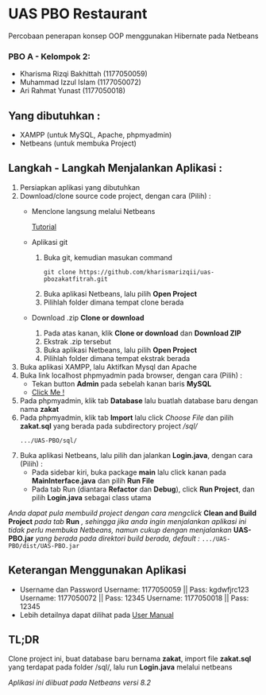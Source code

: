 # UAS PBO Restaurant
Percobaan penerapan konsep OOP menggunakan Hibernate pada Netbeans

### PBO A - Kelompok 2:
- Kharisma Rizqi Bakhittah      (1177050059)
- Muhammad Izzul Islam          (1177050072) 
- Ari Rahmat Yunast             (1177050018)  

## Yang dibutuhkan :
- XAMPP (untuk MySQL, Apache, phpmyadmin)
- Netbeans (untuk membuka Project)

## Langkah - Langkah Menjalankan Aplikasi :
1. Persiapkan aplikasi yang dibutuhkan
2. Download/clone source code project, dengan cara (Pilih) :
    - Menclone langsung melalui Netbeans
      
      [Tutorial](https://www.joe0.com/2018/02/16/how-to-cloning-github-project-into-netbeans/)
    - Aplikasi git
      1. Buka git, kemudian masukan command
          ```
          git clone https://github.com/kharismarizqii/uas-pbozakatfitrah.git
          ```
      2. Buka aplikasi Netbeans, lalu pilih **Open Project**
      3. Pilihlah folder dimana tempat clone berada
    - Download .zip **Clone or download**
      1. Pada atas kanan, klik **Clone or download** dan **Download ZIP**
      2. Ekstrak .zip tersebut
      3. Buka aplikasi Netbeans, lalu pilih **Open Project**
      4. Pilihlah folder dimana tempat ekstrak berada
3. Buka aplikasi XAMPP, lalu Aktifkan Mysql dan Apache
4. Buka link localhost phpmyadmin pada browser, dengan cara (Pilih) :
    - Tekan button **Admin** pada sebelah kanan baris **MySQL**
    - [Click Me !](http://localhost/phpmyadmin/index.php) 
5. Pada phpmyadmin, klik tab **Database** lalu buatlah database baru dengan nama **zakat**
6. Pada phpmyadmin, klik tab **Import** lalu click _Choose File_ dan pilih **zakat.sql** yang berada pada subdirectory project */sql/*
   ```
   .../UAS-PBO/sql/
   ```
7. Buka aplikasi Netbeans, lalu pilih dan jalankan **Login.java**, dengan cara (Pilih) :
    - Pada sidebar kiri, buka package **main** lalu click kanan pada **MainInterface.java** dan pilih **Run File**
    - Pada tab Run (diantara **Refactor** dan **Debug**), click **Run Project**, dan pilih **Login.java** sebagai class utama
    
_Anda dapat pula membuild project dengan cara mengclick_ __Clean and Build Project__ _pada tab_ __Run__ _, sehingga jika anda ingin menjalankan aplikasi ini tidak perlu membuka Netbeans, namun cukup dengan menjalankan_ __UAS-PBO.jar__ _yang berada pada direktori build berada, default :_
    ```
       .../UAS-PBO/dist/UAS-PBO.jar
    ```
    
## Keterangan Menggunakan Aplikasi
- Username dan Password
  Username: 1177050059 || Pass: kgdwfjrc123
  Username: 1177050072 || Pass: 12345
  Username: 1177050018 || Pass: 12345
- Lebih detailnya dapat dilihat pada [User Manual](https://github.com/kharismarizqii/UAS-PBOZakatFitrah/blob/master/USER_MANUAL.pdf)    

## TL;DR
Clone project ini, buat database baru bernama **zakat**, import file **zakat.sql** yang terdapat pada folder /sql/, lalu run **Login.java** melalui netbeans


_Aplikasi ini diibuat pada Netbeans versi 8.2_
